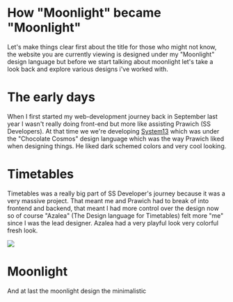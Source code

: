 # How "Moonlight" became "Moonlight"

Let's make things clear first about the title for those who might not know, the website you are currently viewing is designed under my "Moonlight" design language but before we start talking about moonlight let's take a look back and explore various designs i've worked with.

# The early days

When I first started my web-development journey back in September last year I wasn't really doing front-end but more like assisting Prawich (SS Developers). At that time we we're developing [System13](https://system.ssdevelopers.xyz/) which was under the "Chocolate Cosmos" design language which was the way Prawich liked when designing things. He liked dark schemed colors and very cool looking.

# Timetables

Timetables was a really big part of SS Developer's journey because it was a very massive project. That meant me and Prawich had to break of into frontend and backend, that meant I had more control over the design now so of course "Azalea" (The Design language for Timetables) felt more "me" since I was the lead designer. Azalea had a very playful look very colorful fresh look.

![](https://cdn.discordapp.com/attachments/854643706128105483/1000345019317760040/unknown.png)

# Moonlight

And at last the moonlight design the minimalistic
